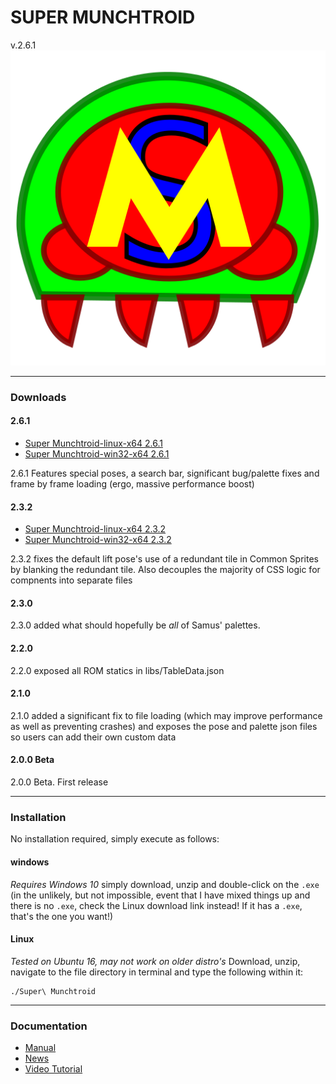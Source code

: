 <h1>SUPER MUNCHTROID</h1>v.2.6.1

<img alt="Co.Koa header" title="Co.Koa" src="https://raw.githubusercontent.com/munchyMouth/super-munchtroid/master/src-electron/icons/linux-512x512.png" />

----

### Downloads

#### 2.6.1
- <a href="https://drive.google.com/file/d/1xdQcD7yAhloVSno8lo_GdLgVjVIo21Vl/view">Super Munchtroid-linux-x64 2.6.1</a>
- <a href="https://drive.google.com/file/d/1Cg1NwMUcyrZLJHbUjO3U7rs3D7W18HiF/view">Super Munchtroid-win32-x64 2.6.1</a>

2.6.1 Features special poses, a search bar, significant bug/palette fixes and frame by frame loading (ergo, massive performance boost)

#### 2.3.2
- <a href="https://drive.google.com/open?id=1TaLiAbylx5gioLtTEdp0tZ18c3l9vZ1i">Super Munchtroid-linux-x64 2.3.2</a>
- <a href="https://drive.google.com/open?id=1wLfEN4MMojDJCvBAZSjidLDDEp1p52of">Super Munchtroid-win32-x64 2.3.2</a>

2.3.2 fixes the default lift pose's use of a redundant tile in Common Sprites by blanking the redundant tile. Also decouples the majority of CSS logic for compnents into separate files

#### 2.3.0
2.3.0 added what should hopefully be *all* of Samus' palettes.

#### 2.2.0
2.2.0 exposed all ROM statics in libs/TableData.json

#### 2.1.0
2.1.0 added a significant fix to file loading (which may improve performance as well as preventing crashes) and exposes the pose and palette json files so users can add their own custom data

#### 2.0.0 Beta
2.0.0 Beta. First release

---------

### Installation

No installation required, simply execute as follows:

#### windows

*Requires Windows 10*
simply download, unzip and double-click on the `.exe` (in the unlikely, but not impossible, event that I have mixed things up and there is no `.exe`, check the Linux download link instead! If it has a `.exe`, that's the one you want!)

#### Linux

*Tested on Ubuntu 16, may not work on older distro's*
Download, unzip, navigate to the file directory in terminal and type the following within it:

```shell
./Super\ Munchtroid
```

---------

### Documentation

- <a href="https://drive.google.com/open?id=1dIIWtJS0Lfokaq1hsTgSjmIJ-t5b26DX">Manual</a>
- <a href="http://forum.metroidconstruction.com/index.php/topic,4917.0.html">News</a>
- <a href="https://www.youtube.com/watch?v=YQ3cZvTpn-Y&feature=youtu.be">Video Tutorial</a>
